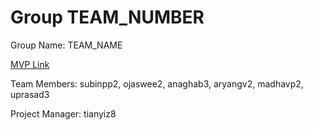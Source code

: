 # Group TEAM_NUMBER
Group Name: TEAM_NAME

[MVP Link](https://docs.google.com/document/d/12pPwD0xIBYYsuHphHprLaHpqi36ypjWL3JxI2B6ovLY/edit)

Team Members: subinpp2, ojaswee2, anaghab3, aryangv2, madhavp2, uprasad3

Project Manager: tianyiz8
